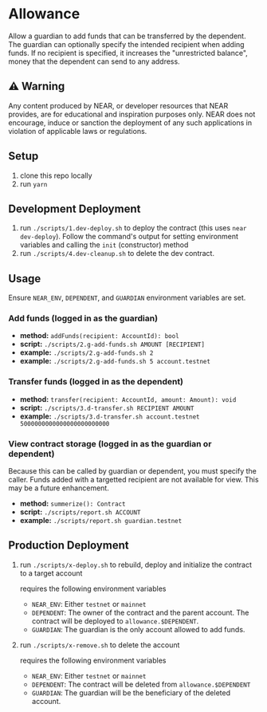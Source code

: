 # Allowance

Allow a guardian to add funds that can be transferred by the dependent.  The guardian can optionally specify the intended recipient when
adding funds.  If no recipient is specified, it increases the "unrestricted balance", money that the dependent can send
to any address.

## ⚠️ Warning

Any content produced by NEAR, or developer resources that NEAR provides, are for educational and inspiration purposes only.  NEAR does not encourage, induce or sanction the deployment of any such applications in violation of applicable laws or regulations.

## Setup
1. clone this repo locally
2. run `yarn`

## Development Deployment

1. run `./scripts/1.dev-deploy.sh` to deploy the contract (this uses `near dev-deploy`).  Follow the command's output for setting environment variables and calling the `init` (constructor) method
2. run `./scripts/4.dev-cleanup.sh` to delete the dev contract.

## Usage
Ensure `NEAR_ENV`, `DEPENDENT`, and `GUARDIAN` environment variables are set.

### Add funds (logged in as the guardian)
- **method:** `addFunds(recipient: AccountId): bool`
- **script:** `./scripts/2.g-add-funds.sh AMOUNT [RECIPIENT]`
- **example:** `./scripts/2.g-add-funds.sh 2`
- **example:** `./scripts/2.g-add-funds.sh 5 account.testnet`

### Transfer funds (logged in as the dependent)
- **method:** `transfer(recipient: AccountId, amount: Amount): void`
- **script:** `./scripts/3.d-transfer.sh RECIPIENT AMOUNT`
- **example:** `./scripts/3.d-transfer.sh account.testnet 5000000000000000000000000`

### View contract storage (logged in as the guardian or dependent)
Because this can be called by guardian or dependent, you must specify the caller.  Funds added with a targetted recipient
are not available for view.  This may be a future enhancement.
- **method:** `summerize(): Contract`
- **script:** `./scripts/report.sh ACCOUNT`
- **example:** `./scripts/report.sh guardian.testnet`

## Production Deployment

1. run `./scripts/x-deploy.sh` to rebuild, deploy and initialize the contract to a target account

   requires the following environment variables
   - `NEAR_ENV`: Either `testnet` or `mainnet`
   - `DEPENDENT`: The owner of the contract and the parent account.  The contract will be deployed to `allowance.$DEPENDENT`.
   - `GUARDIAN`: The guardian is the only account allowed to add funds.

2. run `./scripts/x-remove.sh` to delete the account

   requires the following environment variables
   - `NEAR_ENV`: Either `testnet` or `mainnet`
   - `DEPENDENT`: The contract will be deleted from `allowance.$DEPENDENT`
   - `GUARDIAN`: The guardian will be the beneficiary of the deleted account.
